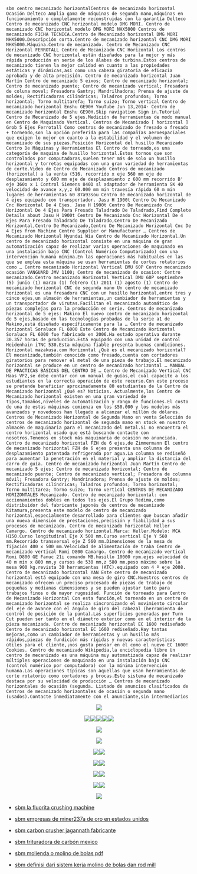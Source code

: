
```
sbm centro mecanizado horizontalCentros de mecanizado horizontal Ocasión Delteco Amplia gama de máquinas de segunda mano,máquinas en funcionamiento o completamente reconstruidas con la garantía Delteco Centro de mecanizado CNC horizontal modelo DMG MORI. Centro de mecanizado CNC horizontal modelo DMG MORI NHX5000 Centros de mecanizado FICHA TÉCNICA.Centro de Mecanizado horizontal DMG MORI NHX5000.Descripción corta.Centro de mecanizado horizontal CNC DMG MORI NHX5000.Máquina.Centro de mecanizado. Centro de Mecanizado CNC Horizontal FERROTALL Centro de Mecanizado CNC Horizontal Los centros de mecanizado CNC horizontal están diseñados para la mejor y más rápida producción en serie de los álabes de turbina.Estos centros de mecanizado tienen la mejor calidad en cuanto a las propiedades estáticas y dinámicas,así como una cabeza giratoria de eficacia aprobada y de alta precisión. Centro de mecanizado horizontal Juan Martín Centro de mecanizado 5 eixos; Centro de mecanizado horizontal; Centro de mecanizado puente; Centro de mecanizado vertical; Fresadora de coluna movel; Fresadora Gantry; Mandrilhadora; Prensa de ajuste de moldes; Rectificadoras cilíndricas; Taladros profundos; Torno horizontal; Torno multitarefa; Torno suizo; Torno vertical Centro de mecanizado horizontal Enshu GE90H YouTube Jun 13,2014· Centro de mecanizado horizontal Enshu GE90H.Skip navigation Sign in.Tutorial Centro de Mecanizado de 5 ejes.Medición de herramientas de modo manual en Centro de Maquinado Vertical. Centros de Mecanizado [ horizontal ] Grob 5 Ejes Ferrotall Como centros de mecanizado de fresado o fresado + torneado,son la opción preferida para las compañías aeroespaciales que exigen lo mejor en cuanto a la estabilidad y el volumen de mecanizado de sus piezas.Posición Horizontal del husillo Mecanizado Centro De Máquinas y Herramientas El Centro de torneado,es una categoría de maquina de husillo horizontal.Estos tornos que son controlados por computadoras,suelen tener más de solo un husillo horizontal y torretas equipadas con una gran variedad de herramientas de corte.Video de Centro de Mecanizado Centros de mecanizado (horizontal) a la venta (516. recorrido x eje 560 mm eje de desplazamiento y 600 mm eje de desplazamiento z 600 mm recorrido B' eje 360o x 1 Control Siemens 840D sl adaptador de herramienta SK 40 velocidad de avance x,y,z 60.000 mm min travesía rápida 60 m min lugares de herramientas 60 87a93sou Centro de mecanizado horizontal de 4 ejes equipado con transportador. Jasu H 1900t Centro De Mecanizado Cnc Horizontal De 4 Ejes. Jasu H 1900t Centro De Mecanizado Cnc Horizontal De 4 Ejes Para Fresado Taladrado De Taladrado,Find Complete Details about Jasu H 1900t Centro De Mecanizado Cnc Horizontal De 4 Ejes Para Fresado Taladrado De Taladrado,Centro De Mecanizado Horizontal,Centro De Mecanizado,Centro De Mecanizado Horizontal Cnc De 4 Ejes from Machine Centre Supplier or Manufacturer … Centros de Mecanizado Horizontal Hyundai Wia Centro de Mecanizado Horizontal.Un centro de mecanizado horizontal consiste en una máquina de gran automatización capaz de realizar varias operaciones de maquinado en una instalación bajo CNC (Control Numérico Computarizado) con una intervención humana mínima.En las operaciones más habituales en las que se emplea esta máquina se usan herramientas de cortes rotatorios como … Centro mecanizado Horizontal Vertical DMU 60P Centro mecanizado ocasión VANGUARD JMV 1100; Centro de mecanizado de ocasion: Centro mecanizado.Centro mecanizado Horizontal Vertical DMU 60P septiembre (5) junio (1) marzo (1) febrero (1) 2011 (1) agosto (1) Centro de mecanizado horizontal CNC de segunda mano Un centro de mecanizado horizontal es una fresadora CNC con un husillo horizontal,entre tres y cinco ejes,un almacén de herramientas,un cambiador de herramientas y un transportador de virutas.Facilitan el mecanizado automático de piezas complejas para la producción en serie. Centros de mecanizado horizontal de 5 ejes: Makino El nuevo centro de mecanizado horizontal de 5 ejes,basado en las tecnologías probadas de la serie a1 de Makino,está diseñado específicamente para la … Centro de mecanizado horizontal Soraluce FL 6000 Este Centro de Mecanizado Horizontal Soraluce FL 6000 fue fabricado en 2006.Ha estado operativa durante 30.357 horas de producción.Está equipado con una unidad de control Heidenhain iTNC 530.Esta máquina fiable presenta buenas condiciones. Horizontal mazakusa.com Horizontal ¿Qué es el mecanizado horizontal? El mecanizado,también conocido como fresado,cuenta con cortadores giratorios para remover el metal de una pieza de trabajo.El mecanizado horizontal se produce en un centro de mecanizado horizontal … MANUAL DE PRÁCTICAS BÁSICAS DEL CENTRO DE … Centro de Mecanizado Vertical CNC Haas VF2,se debe contar con un manual de guías,el cuál capacite a los estudiantes en la correcta operación de este recurso.Con este proceso se pretende beneficiar aproximadamente 80 estudiantes de la Centro de Mecanizado horizontal ¿Qué es? Noticias. Actualmente,los Centro de Mecanizado horizontal existen en una gran variedad de tipos,tamaños,niveles de automatización y rango de funciones.El costo de una de estas máquinas comienza en los $50.000 y los modelos más avanzados y novedosos han llegado a alcanzar el millón de dólares. Centros de Mecanizado Horizontal de Segunda Mano en venta Selección de centros de mecanizado horizontal de segunda mano en stock en nuestro almacén de maquinaria para el mecanizado del metal.Si no encuentra el centro horizontal usado que está buscando contacte con nosotros.Tenemos en stock más maquinaria de ocasión no anunciada. Centro de mecanizado horizontal FZH de 6 ejes,de Zimmermann El centro de mecanizado horizontal FZH de 6 ejes presenta una columna de desplazamiento patentada refrigerada por agua.La columna se rediseñó para aumentar la penetración en el material y ampliar la distancia del carro de guía. Centro de mecanizado horizontal Juan Martín Centro de mecanizado 5 ejes; Centro de mecanizado horizontal; Centro de mecanizado puente; Centro de mecanizado vertical; Fresadora de columna móvil; Fresadora Gantry; Mandrinadora; Prensa de ajuste de moldes; Rectificadoras cilíndricas; Taladros profundos; Torno horizontal; Torno multitarea; Torno suizo; Torno vertical CENTROS DE MECANIZADO HORIZONTALES Mecanizado. Centro de mecanizado horizontal: con accionamientos dobles en todos los ejes.El Grupo Redima,como distribuidor del fabricante japonés de centros de mecanizado Kitamura,presenta este modelo de centro de mecanizado horizontal,especialmente desarrollado para clientes que buscan añadir una nueva dimensión de prestaciones,precisión y fiabilidad a sus procesos de mecanizado. Centro de mecanizado horizontal Heller Camargo. Centro de mecanizado horizontal.Marca: Heller.Modelo: MCA H150.Curso longitudinal Eje X 500 mm.Curso vertical Eje Y 560 mm.Recorrido transversal eje Z 560 mm.Dimensiones de la mesa de fijación 400 x 500 mm.Velocidad de alimentación de traba Centro de mecanizado vertical Romi D800 Camargo. Centro de mecanizado vertical Romi D800 GE Fanuc 21i comando MB.husillo 10000 rpm.ejes velocidad de 40 m min x 800 mm,y cursos de 530 mm,z 580 mm.peso máximo sobre la mesa 900 kg.revista 30 herramientas (ATC).equipado con 4 º eje 2008. Centro de mecanizado horizontal YAN Este centro de mecanizado horizontal está equipado con una mesa de giro CNC.Nuestros centros de mecanizado ofrecen un preciso procesado de piezas de trabajo de pequeñas y medianas dimensiones y se pueden ajustar tanto para trabajos finos o de mayor rugosidad. Función de torneado para Centro de Mecanizado Horizontal Con esta función,el torneado en un centro de mecanizado horizontal se realiza sincronizando el movimiento circular del eje de avance con el ángulo de giro del cabezal (herramienta de control de posición de la punta).Las superficies generadas por Turn Cut pueden ser tanto en el diámetro exterior como en el interior de la pieza mecanizada. Centro de mecanizado horizontal EC 1600 rediseñado Centro de mecanizado horizontal EC 1600 rediseñado.Hay tantas mejoras,como un cambiador de herramientas y un husillo más rápidos,piezas de fundición más rígidas y nuevas características útiles para el cliente,¡nos gusta pensar en él como el nuevo EC 1600! Cookies. Centro de mecanizado Wikipedia,la enciclopedia libre Un centro de mecanizado es una máquina muy automatizada capaz de realizar múltiples operaciones de maquinado en una instalación bajo CNC (control numérico por computadora) con la mínima intervención humana.Las operaciones típicas son aquellas que usan herramientas de corte rotatorio como cortadores y brocas.Este sistema de mecanizado destaca por su velocidad de producción … Centros de mecanizado horizontales de ocasión (segunda. Listado de anuncios clasificados de Centros de mecanizado horizontales de ocasión o segunda mano (usados).Contacte inmediatamente con el anunciante,sin intermediarios 
```

<div align="center">

<a href="https://es-crusher.shibang-china.com/github&k=sbm+centro+mecanizado+horizontal"><img src="https://static.shibang-china.com/es/crusher/logo.jpg"></a>

<a href="https://es-crusher.shibang-china.com/github&k=sbm+centro+mecanizado+horizontal"><img src="https://static.shibang-china.com/es/crusher/index.jpg"></a><a href="https://es-crusher.shibang-china.com/material.htmlgithub&k=sbm+centro+mecanizado+horizontal"><img src="https://static.shibang-china.com/es/crusher/material.jpg"></a><a href="https://es-crusher.shibang-china.com/application.htmlgithub&k=sbm+centro+mecanizado+horizontal"><img src="https://static.shibang-china.com/es/crusher/application.jpg"></a><a href="https://es-crusher.shibang-china.com/aboutus.htmlgithub&k=sbm+centro+mecanizado+horizontal"><img src="https://static.shibang-china.com/es/crusher/aboutus.jpg"></a><a href="https://es-crusher.shibang-china.com/contact.htmlgithub&k=sbm+centro+mecanizado+horizontal"><img src="https://static.shibang-china.com/es/crusher/contact.jpg"></a>

<a href="https://es-crusher.shibang-china.com/github&k=sbm+centro+mecanizado+horizontal"><img src="https://static.shibang-china.com/es/crusher/banner.jpg"></a>

<a href="https://swt.shibang-china.com/github&k=sbm+centro+mecanizado+horizontal"><img src="https://static.shibang-china.com/es/crusher/text.jpg"></a>

<a href="https://swt.shibang-china.com/github&k=sbm+centro+mecanizado+horizontal"><img src="https://static.shibang-china.com/es/crusher/chat.jpg"></a><a href="https://es-crusher.shibang-china.com/contact.htmlgithub&k=sbm+centro+mecanizado+horizontal"><img src="https://static.shibang-china.com/es/crusher/message.jpg"></a>

<a href="https://es-crusher.shibang-china.com/products/pe.htmlgithub&k=sbm+centro+mecanizado+horizontal"><img src="https://static.shibang-china.com/es/crusher/pe.jpg"></a><a href="https://es-crusher.shibang-china.com/products/pf.htmlgithub&k=sbm+centro+mecanizado+horizontal"><img src="https://static.shibang-china.com/es/crusher/pf.jpg"></a>

<a href="https://es-crusher.shibang-china.com/products/hpt.htmlgithub&k=sbm+centro+mecanizado+horizontal"><img src="https://static.shibang-china.com/es/crusher/hpt.jpg"></a><a href="https://es-crusher.shibang-china.com/products/vsi.htmlgithub&k=sbm+centro+mecanizado+horizontal"><img src="https://static.shibang-china.com/es/crusher/vsi.jpg"></a>

<a href="https://es-crusher.shibang-china.com/products/klv.htmlgithub&k=sbm+centro+mecanizado+horizontal"><img src="https://static.shibang-china.com/es/crusher/klv.jpg"></a><a href="https://es-crusher.shibang-china.com/products/portable.htmlgithub&k=sbm+centro+mecanizado+horizontal"><img src="https://static.shibang-china.com/es/crusher/portable.jpg"></a>

<a href="https://swt.shibang-china.com/github&k=sbm+centro+mecanizado+horizontal"><img src="https://static.shibang-china.com/es/crusher/case.jpg"></a>

</div>


* [sbm la fluorita crushing machine](sbm%20la%20fluorita%20crushing%20machine.md)

* [sbm empresas de miner237a de oro en estados unidos](sbm%20empresas%20de%20miner237a%20de%20oro%20en%20estados%20unidos.md)

* [sbm carbon crusher jagannath fabricante](sbm%20carbon%20crusher%20jagannath%20fabricante.md)

* [sbm trituradora de carbón mexico](sbm%20trituradora%20de%20carb%C3%B3n%20mexico.md)

* [sbm molienda o molino de bolas pdf](sbm%20molienda%20o%20molino%20de%20bolas%20pdf.md)

* [sbm definisi dari sistem kerja molino de bolas dan rod mill](sbm%20definisi%20dari%20sistem%20kerja%20molino%20de%20bolas%20dan%20rod%20mill.md)
